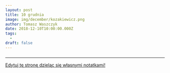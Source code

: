 ```yaml
---
layout: post
title: 10 grudnia
image: img/december/kozakiewicz.png
author: Tomasz Waszczyk
date: 2018-12-10T10:00:00.000Z
tags:
  - 
draft: false
---
```


### 

---

<a href="https://github.com/TomaszWaszczyk/historia.waszczyk.com/edit/master/src/content/december-10.md" target="_blank">Edytuj tę stronę dzieląc się własnymi notatkami!</a>
